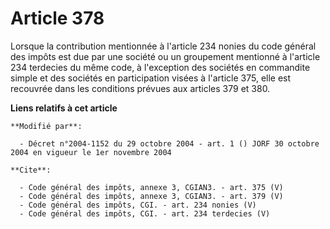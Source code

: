 # Article 378

Lorsque la contribution mentionnée à l'article 234 nonies du code général des impôts est due par une société ou un groupement
mentionné à l'article 234 terdecies du même code, à l'exception des sociétés en commandite simple et des sociétés en
participation visées à l'article 375, elle est recouvrée dans les conditions prévues aux articles 379 et 380.

**Liens relatifs à cet article**

	**Modifié par**:

	  - Décret n°2004-1152 du 29 octobre 2004 - art. 1 () JORF 30 octobre 2004 en vigueur le 1er novembre 2004

	**Cite**:

	  - Code général des impôts, annexe 3, CGIAN3. - art. 375 (V)
	  - Code général des impôts, annexe 3, CGIAN3. - art. 379 (V)
	  - Code général des impôts, CGI. - art. 234 nonies (V)
	  - Code général des impôts, CGI. - art. 234 terdecies (V)
